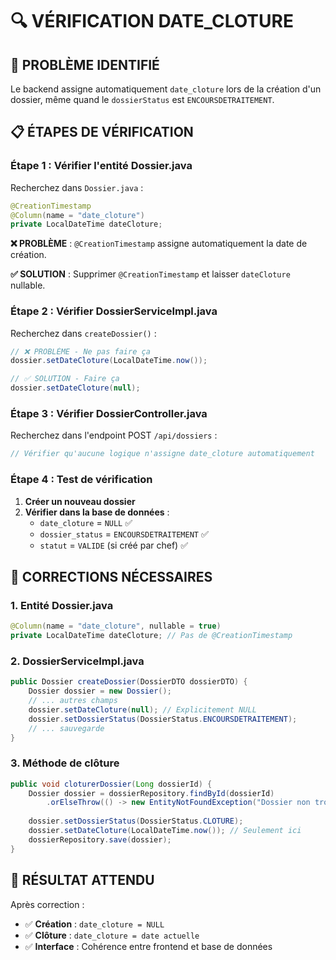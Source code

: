 # 🔍 VÉRIFICATION DATE_CLOTURE

## 🎯 **PROBLÈME IDENTIFIÉ**

Le backend assigne automatiquement `date_cloture` lors de la création d'un dossier, même quand le `dossierStatus` est `ENCOURSDETRAITEMENT`.

## 📋 **ÉTAPES DE VÉRIFICATION**

### **Étape 1 : Vérifier l'entité Dossier.java**

Recherchez dans `Dossier.java` :
```java
@CreationTimestamp
@Column(name = "date_cloture")
private LocalDateTime dateCloture;
```

**❌ PROBLÈME** : `@CreationTimestamp` assigne automatiquement la date de création.

**✅ SOLUTION** : Supprimer `@CreationTimestamp` et laisser `dateCloture` nullable.

### **Étape 2 : Vérifier DossierServiceImpl.java**

Recherchez dans `createDossier()` :
```java
// ❌ PROBLÈME - Ne pas faire ça
dossier.setDateCloture(LocalDateTime.now());

// ✅ SOLUTION - Faire ça
dossier.setDateCloture(null);
```

### **Étape 3 : Vérifier DossierController.java**

Recherchez dans l'endpoint POST `/api/dossiers` :
```java
// Vérifier qu'aucune logique n'assigne date_cloture automatiquement
```

### **Étape 4 : Test de vérification**

1. **Créer un nouveau dossier**
2. **Vérifier dans la base de données** :
   - `date_cloture` = `NULL` ✅
   - `dossier_status` = `ENCOURSDETRAITEMENT` ✅
   - `statut` = `VALIDE` (si créé par chef) ✅

## 🔧 **CORRECTIONS NÉCESSAIRES**

### **1. Entité Dossier.java**
```java
@Column(name = "date_cloture", nullable = true)
private LocalDateTime dateCloture; // Pas de @CreationTimestamp
```

### **2. DossierServiceImpl.java**
```java
public Dossier createDossier(DossierDTO dossierDTO) {
    Dossier dossier = new Dossier();
    // ... autres champs
    dossier.setDateCloture(null); // Explicitement NULL
    dossier.setDossierStatus(DossierStatus.ENCOURSDETRAITEMENT);
    // ... sauvegarde
}
```

### **3. Méthode de clôture**
```java
public void cloturerDossier(Long dossierId) {
    Dossier dossier = dossierRepository.findById(dossierId)
        .orElseThrow(() -> new EntityNotFoundException("Dossier non trouvé"));
    
    dossier.setDossierStatus(DossierStatus.CLOTURE);
    dossier.setDateCloture(LocalDateTime.now()); // Seulement ici
    dossierRepository.save(dossier);
}
```

## 🎯 **RÉSULTAT ATTENDU**

Après correction :
- ✅ **Création** : `date_cloture = NULL`
- ✅ **Clôture** : `date_cloture = date actuelle`
- ✅ **Interface** : Cohérence entre frontend et base de données








